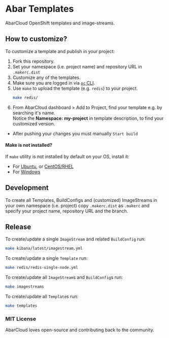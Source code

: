 # Abar Templates

AbarCloud OpenShift templates and image-streams.

## How to customize?
To customize a template and publish in your project:

1. Fork this repository.
2. Set your namespace (i.e. project name) and repository URL in `.makerc.dist`
3. Customize any of the templates.
4. Make sure you are logged in via [`oc` CLI](https://docs.abarcloud.com/management/cli-login.html).
5. Use `make` to upload the template (e.g. `redis`) to your project.
   ```sh
   make redis/
   ```
6. From AbarCloud dashboard > Add to Project, find your template e.g. by searching it's name.  
   Notice the **Namespace: my-project** in template description, to find your customized version.

* After pushing your changes you must manually `Start build`

#### Make is not installed?
If `make` utility is not installed by default on your OS, install it:
* For [Ubuntu](https://askubuntu.com/a/272020), or [CentOS/RHEL](https://stackoverflow.com/a/1539224) 
* For [Windows](http://gnuwin32.sourceforge.net/packages/make.htm)

## Development
To create all Templates, BuildConfigs and (customized) ImageStreams in your own namespace (i.e. project) copy `.makerc.dist` as `.makerc` and specify your project name, repository URL and the branch.

## Release
To create/update a single `ImageStream` and related `BuildConfig` run:
```sh
make kibana/latest/imagestream.yml
```
To create/update a single `Template` run:
```sh
make redis/redis-single-node.yml
```

To create/update all `ImageStream`s and `BuildConfig`s run:
```sh
make imagestreams
```

To create/update all `Template`s run:
```sh
make templates
```

### MIT License
AbarCloud loves open-source and contributing back to the community.
